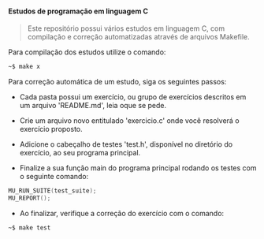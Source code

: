 #### Estudos de programação em linguagem C

> Este repositório possui vários estudos em linguagem C, com compilação e correção automatizadas através de arquivos Makefile.

Para compilação dos estudos utilize o comando:

```sh
~$ make x
```

Para correção automática de um estudo, siga os seguintes passos:

- Cada pasta possui um exercício, ou grupo de exercícios descritos em um arquivo 'README.md', leia oque se pede.

- Crie um arquivo novo entitulado 'exercicio.c' onde você resolverá o exercício proposto.

- Adicione o cabeçalho de testes 'test.h', disponível no diretório do exercício, ao seu programa principal.

- Finalize a sua função main do programa principal rodando os testes com o seguinte comando:

```c
MU_RUN_SUITE(test_suite);
MU_REPORT();
```

- Ao finalizar, verifique a correção do exercício com o comando:

```sh
~$ make test
```

